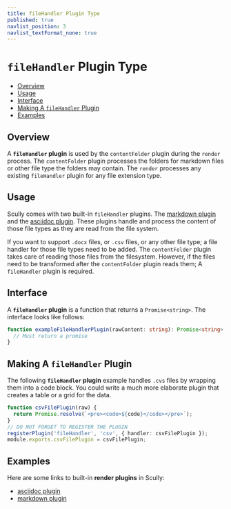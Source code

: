 ```yaml
---
title: fileHandler Plugin Type
published: true
navlist_position: 3
navlist_textFormat_none: true
---
```


# `fileHandler` Plugin Type <!-- omit in toc -->

<div class="docs-toc"></div>

- [Overview](#overview)
- [Usage](#usage)
- [Interface](#interface)
- [Making A `fileHandler` Plugin](#making-a-filehandler-plugin)
- [Examples](#examples)

## Overview

A **`fileHandler` plugin** is used by the `contentFolder` plugin during the `render` process. The `contentFolder`
plugin processes the folders for markdown files or other file type the folders may contain. The `render` processes any existing `fileHandler` plugin for any file extension type.

## Usage

Scully comes with two built-in `fileHandler` plugins. The [markdown plugin](/docs/learn/plugins/built-in-plugins/md) and
the [asciidoc plugin](/docs/learn/plugins/built-in-plugins/adoc). These plugins handle and process the
content of those file types as they are read from the file system.

If you want to support `.docx` files, or `.csv` files, or any other file type; a file handler for those file types need to be added.
The `contentFolder` plugin takes care of reading those files from the filesystem. However, if the files need to be transformed after the `contentFolder` plugin reads them;
A `fileHandler` plugin is required.

## Interface

A **`fileHandler` plugin** is a function that returns a `Promise<string>`. The interface looks like follows:

```typescript
function exampleFileHandlerPlugin(rawContent: string): Promise<string> {
  // Must return a promise
}
```

## Making A `fileHandler` Plugin

The following **`fileHandler` plugin** example handles `.cvs` files by wrapping them into a code block. You could write a much more elaborate plugin that creates a table or a grid for the data.

```typescript
function csvFilePlugin(raw) {
  return Promise.resolve(`<pre><code>${code}</code></pre>`);
}
// DO NOT FORGET TO REGISTER THE PLUGIN
registerPlugin('fileHandler', 'csv', { handler: csvFilePlugin });
module.exports.csvFilePlugin = csvFilePlugin;
```

## Examples

Here are some links to built-in **render plugins** in Scully:

- [asciidoc plugin](/docs/learn/plugins/built-in-plugins/adoc)
- [markdown plugin](/docs/learn/plugins/built-in-plugins/md)
